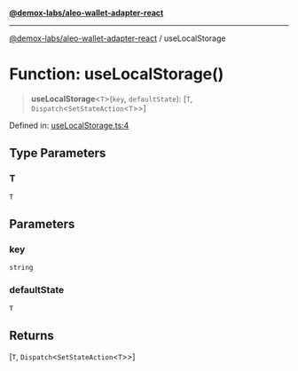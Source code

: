 [**@demox-labs/aleo-wallet-adapter-react**](../README.md)

***

[@demox-labs/aleo-wallet-adapter-react](../README.md) / useLocalStorage

# Function: useLocalStorage()

> **useLocalStorage**\<`T`\>(`key`, `defaultState`): \[`T`, `Dispatch`\<`SetStateAction`\<`T`\>\>\]

Defined in: [useLocalStorage.ts:4](https://github.com/demox-labs/aleo-wallet-adapter/blob/818636b4a87a5b81f15303d0099057a3563c844a/packages/core/react/useLocalStorage.ts#L4)

## Type Parameters

### T

`T`

## Parameters

### key

`string`

### defaultState

`T`

## Returns

\[`T`, `Dispatch`\<`SetStateAction`\<`T`\>\>\]
